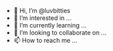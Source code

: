 - 👋 Hi, I’m @luvbitties
- 👀 I’m interested in ...
- 🌱 I’m currently learning ...
- 💞️ I’m looking to collaborate on ...
- 📫 How to reach me ...

<!---
ykjarb/ykjarb is a ✨ special ✨ repository because its `README.md` (this file) appears on your GitHub profile.
You can click the Preview link to take a look at your changes.
--->
